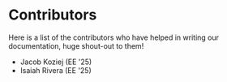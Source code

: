 # Contributors

Here is a list of the contributors who have helped in writing our
documentation, huge shout-out to them!

- Jacob Koziej (EE '25)
- Isaiah Rivera (EE '25)
